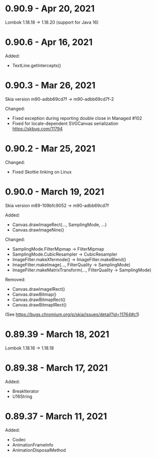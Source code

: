 # 0.90.9 - Apr 20, 2021

Lombok 1.18.18 -> 1.18.20 (support for Java 16)

# 0.90.6 - Apr 16, 2021

Added:

- TextLine.getIntercepts()

# 0.90.3 - Mar 26, 2021

Skia version m90-adbb69cd7f -> m90-adbb69cd7f-2

Changed:

- Fixed exception during reporting double close in Managed #102
- Fixed for locale-dependent SVGCanvas serialization https://skbug.com/11794

# 0.90.2 - Mar 25, 2021

Changed:

- Fixed Skottie linking on Linux

# 0.90.0 - March 19, 2021

Skia version m89-109bfc9052 -> m90-adbb69cd7f

Added:

- Canvas.drawImageRect(..., SamplingMode, ...)
- Canvas.drawImageNine()

Changed:

- SamplingMode.FilterMipmap -> FilterMipmap
- SamplingMode.CubicResampler -> CubicResampler
- ImageFilter.makeXfermode() -> ImageFilter.makeBlend()
- ImageFilter.makeImage(..., FilterQuality -> SamplingMode)
- ImageFilter.makeMatrixTransform(..., FilterQuality -> SamplingMode)

Removed:

- Canvas.drawImageIRect()
- Canvas.drawBitmap()
- Canvas.drawBitmapRect()
- Canvas.drawBitmapIRect()

(See https://bugs.chromium.org/p/skia/issues/detail?id=11764#c1)

# 0.89.39 - March 18, 2021

Lombok 1.18.16 -> 1.18.18

# 0.89.38 - March 17, 2021

Added:

- BreakIterator
- U16String

# 0.89.37 - March 11, 2021

Added:

- Codec
- AnimationFrameInfo
- AnimationDisposalMethod